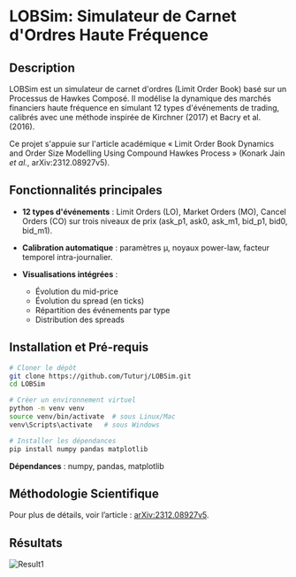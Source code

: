 # LOBSim: Simulateur de Carnet d'Ordres Haute Fréquence

## Description

LOBSim est un simulateur de carnet d'ordres (Limit Order Book) basé sur un Processus de Hawkes Composé. Il modélise la dynamique des marchés financiers haute fréquence en simulant 12 types d'événements de trading, calibrés avec une méthode inspirée de Kirchner (2017) et Bacry et al. (2016). 

Ce projet s'appuie sur l'article académique « Limit Order Book Dynamics and Order Size Modelling Using Compound Hawkes Process » (Konark Jain *et al.*, arXiv:2312.08927v5).

## Fonctionnalités principales

* **12 types d'événements** : Limit Orders (LO), Market Orders (MO), Cancel Orders (CO) sur trois niveaux de prix (ask\_p1, ask0, ask\_m1, bid\_p1, bid0, bid\_m1).
* **Calibration automatique** : paramètres μ, noyaux power-law, facteur temporel intra-journalier.
* **Visualisations intégrées** :
  
  * Évolution du mid-price
  * Évolution du spread (en ticks)
  * Répartition des événements par type
  * Distribution des spreads

## Installation et Pré-requis

```bash
# Cloner le dépôt
git clone https://github.com/Tuturj/LOBSim.git
cd LOBSim

# Créer un environnement virtuel
python -m venv venv
source venv/bin/activate  # sous Linux/Mac
venv\Scripts\activate   # sous Windows

# Installer les dépendances
pip install numpy pandas matplotlib
```

**Dépendances** : numpy, pandas, matplotlib

## Méthodologie Scientifique

Pour plus de détails, voir l’article : [arXiv:2312.08927v5](https://arxiv.org/abs/2312.08927).

## Résultats

![Result1](https://github.com/user-attachments/assets/f5926498-0689-4974-8600-f1786e226e3d)
